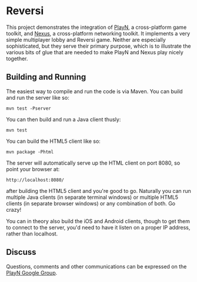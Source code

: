# Reversi

This project demonstrates the integration of [PlayN], a cross-platform game toolkit, and [Nexus], a
cross-platform networking toolkit. It implements a very simple multiplayer lobby and Reversi game.
Neither are especially sophisticated, but they serve their primary purpose, which is to illustrate
the various bits of glue that are needed to make PlayN and Nexus play nicely together.

## Building and Running

The easiest way to compile and run the code is via Maven. You can build and run the server like so:

    mvn test -Pserver

You can then build and run a Java client thusly:

    mvn test

You can build the HTML5 client like so:

    mvn package -Phtml

The server will automatically serve up the HTML client on port 8080, so point your browser at:

    http://localhost:8080/

after building the HTML5 client and you're good to go. Naturally you can run multiple Java clients
(in separate terminal windows) or multiple HTML5 clients (in separate browser windows) or any
combination of both. Go crazy!

You can in theory also build the iOS and Android clients, though to get them to connect to the
server, you'd need to have it listen on a proper IP address, rather than localhost.

## Discuss

Questions, comments and other communications can be expressed on the [PlayN Google Group].

[PlayN]: https://code.google.com/p/playn/
[Nexus]: https://github.com/threerings/nexus
[PlayN Google Group]: http://groups.google.com/group/playn
